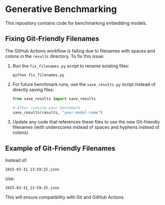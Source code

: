 # Generative Benchmarking

This repository contains code for benchmarking embedding models.

## Fixing Git-Friendly Filenames

The GitHub Actions workflow is failing due to filenames with spaces and colons in the `results` directory. To fix this issue:

1. Run the `fix_filenames.py` script to rename existing files:
   ```
   python fix_filenames.py
   ```

2. For future benchmark runs, use the `save_results.py` script instead of directly saving files:
   ```python
   from save_results import save_results
   
   # After running your benchmark
   save_results(results, "your-model-name")
   ```

3. Update any code that references these files to use the new Git-friendly filenames (with underscores instead of spaces and hyphens instead of colons).

## Example of Git-Friendly Filenames

Instead of:
```
2025-03-31 13:59:25.json
```

Use:
```
2025-03-31_13-59-25.json
```

This will ensure compatibility with Git and GitHub Actions. 